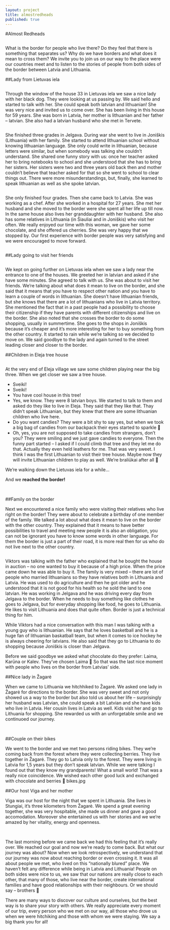 ```yaml
---
layout: project
title: almostredheads
published: true
---
```



#Almost Redheads




<img src="Intro.JPG" alt=""> 


What is the border for people who live there? Do they feel that there is something that separates us? Why do we have borders and what does it mean to cross them? We invite you to join us on our way to the place were our countries meet and to listen to the stories of people from both sides of the border between Latvia and Lithuania.



##Lady from Lietuvas iela



<img src="Lietuvasiela.JPG" alt=""> 

Through the window of the house 33 in Lietuvas iela we saw a nice lady with her black dog. They were looking at us passing by. We said hello and started to talk with her. She could speak both latvian and lithuanian! She was very nice and invited us to come over. She has been living in this house for 59 years. She was born in Latvia, her mother is lithuanian and her father – latvian. She also had a latvian husband who she met in Tervete.

<img src="throughtthewindow.JPG" alt=""> 

She finished three grades in Jelgava. During war she went to live in Joniškis (Lithuania) with her family. She started to attend lithuanian school without knowing lithuanian language. She only could write in lithuanian, because letters were similar, but when somebody was talking she couldn’t understand. She shared one funny story with us: once her teacher asked her to bring notebooks to school and she understood that she has to bring her sisters. Her sisters were two and three years old back then and mother couldn’t believe that teacher asked for that so she went to school to clear things out. There were more misunderstandings, but, finally, she learned to speak lithuanian as well as she spoke latvian.

<img src="Viktorsandlady.JPG" alt=""> 

She only finished four grades. Then she came back to Latvia. She was working as a chef. After she worked in a hospital for 27 years. She met her husband and she moved to the border were she spent all her life up till now. In the same house also lives her granddaughter with her husband. She also has some relatives in Lithuania (in Šiauliai and in Joniškis) who visit her often. We really enjoyed our time with this woman, we gave her some chocolate, and she offered us cherries. She was very happy that we stopped by. Our first experience with border people was very satisfying and we were encouraged to move forward.

<img src="ievawithladyfromlietuvosiela.JPG" alt=""> 

##Lady going to visit her friends



<img src="Ladyonthestreet.JPG" alt=""> 

We kept on going further on Lietuvas iela when we saw a lady near the entrance to one of the houses. We greeted her in latvian and asked if she have some minutes. She agreed to talk with us. She was about to visit her friends. We’re talking about what does it mean to live on the border, and she said that it means that you have to respect other nation and you have to learn a couple of words in lithuanian. She doesn’t have lithuanian friends, but she knows that there are a lot of lithuanians who live in Latvia territory. She mentioned the fact that in a past people had a possibility to choose their citizenship if they have parents with different citizenships and live on the border. She also noted that she crosses the border to do some shopping, usually in summertime. She goes to the shops in Joniškis because it’s cheaper and it’s more interesting for her to buy something from the other country. It started to rain while we’re talking so we decided to move on. We said goodbye to the lady and again turned to the street leading closer and closer to the border.

##Children in Eleja tree house



<img src="treehouse.jpg" alt=""> 

At the very end of Eleja village we saw some children playing near the big three. When we get closer we saw a tree house.
-	Sveiki!
-	Sveiki!
-	You have cool house in this tree!
-	Yes, we know.
They were 8 latvian boys. We started to talk to them and asked do they like to live in Eleja. They said that they like that. Thay didn’t speak Lithuanian, but they knew that there are some lithuanian children who live here. 
-	Do you want candies?
They were a bit shy to say yes, but when we took a big bag of candies from our backpack their eyes started to sparkle 
-	Oh, yes, you are not supposed to take candies from strangers, don’t you?
They were smiling and we just gave candies to everyone. Then the funny part started – I asked if I could climb that tree and they let me do that. Actually they even held leathers for me. That was very sweet. I think I was the first Lithuanian to visit their tree house. Maybe now they will invite Lithuanian children to play as well. We’re braliūkai after all 

We’re walking down the Lietuvas iela for a while... 
<img src="road.JPG" alt=""> 

And we **reached the border!**


<img src="ltlvborders.jpg" alt=""> 
<img src="border.JPG" alt=""> 


##Family on the border


Next we encountered a nice family who were visiting their relatives who live right on the border! They were about to celebrate a birthday of one member of the family. We talked a lot about what does it mean to live on the border with the other country. They explained that it means to have better possibilities to travel and meeting new people it is also an obligation, you can not be ignorant you have to know some words in other language. For them the border is just a part of their road, it is more real then for us who do not live next to the other country. 

<img src="familyontheborder.JPG" alt=""> 

Viktors was talking with the father who explained that he bought the house in auction – no one wanted to buy it because of a high price. When the price came down he was able to buy it. The family is very mixed – there are lot of people who married lithuanians so they have relatives both in Lithuania and Latvia. He was used to do agriculture and then he got older and he understood that it is not good for his health so he sold the land to one latvian. He was working in Jelgava and he was driving every day from Jelgava to the border. When he needs to buy something like clothes he goes to Jelgava, but for everyday shopping like food, he goes to Lithuania. He likes to visit Lithuania and does that quite often. Border is just a technical thing for him.

While Viktors had a nice conversation with this man I was talking with a young guy who is lithuanian. He says that he loves basketball and he is a huge fan of lithuanian baskatball team, but when it comes to ice hockey he is always cheering for latvians. He also said that they go to Lithuania to do shopping because Joniškis is closer than Jelgava.

Before we said goodbye we asked what chocolate do they prefer: Laima, Karūna or Kalev. They’ve chosen Laima  So that was the last nice moment with people who lives on the border from Latvias’ side.

##Nice lady in Žagarė


When we came to Lithuania we hitchhiked to Žagarė. We asked one lady in Žagarė for directions to the border. She was very sweet and not only showed us a way to the border but also told us about her life – surprisingly her husband was Latvian, she could speak a bit Latvian and she have kids who live in Latvia. Her cousin lives in Latvia as well. Kids visit her and go to Lithuania for shopping. She rewarded us with an unforgetable smile and we continuoed our journey.

<img src="ViktorsandladyfromZagare.JPG" alt=""> 
<img src="ievaandladyfromzagare.JPG" alt=""> 


##Couple on their bikes


We went to the border and we met two persons riding bikes. They we’re coming back from the forest where they were collecting berries. They live together in Žagarė. They go to Latvia only to the forest. They were living in Latvia for 1,5 years but they don’t speak latvian. While we were talking I found out that they know my grandparents! What a small world! That was a really nice coincidence. We wished each other good luck and exchanged with chocolate and berries 
bikes.jpg

##Our host Viga and her mother


Viga was our host for the night that we spent in Lithuania. She lives in Stungiai, it’s three kilometers from Žagarė. We spend a great evening together, she was very hospitable, she made us dinner and gave a good accomodation. Moreover she entertained us with her stories and we we’re amazed by her vitality, energy and openness. 

<img src="vigaandilona.jpg" alt=""> 

<img src="stungiai.JPG" alt=""> 

The last morning before we came back we had this feeling that it’s really over. We reached our goal and now we’re ready to come back. But what our journey was about? Now when we look retrospectively, we understand that our journey was now about reaching border or even crossing it. It was all about people we met, who lived on this “nationally blured” place. We haven’t felt any difference while being in Latvia and Lithuania! People on both sides were nice to us, we saw that our nations are really close to each other, that many of those, who live near the border, create international families and have good relationships with their neighbours. Or we should say – brothers 

There are many ways to discover our culture and ourselves, but the best way is to share your story with others. We really appreciate every moment of our trip, every person who we met on our way, all those who drove us when we were hitchiking and those with whom we were staying. We say a big thank you for all!
